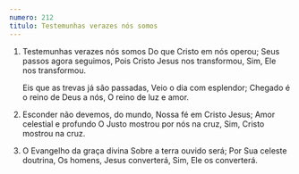 ```yaml
---
numero: 212
titulo: Testemunhas verazes nós somos
---
```

1. Testemunhas verazes nós somos
   Do que Cristo em nós operou;
   Seus passos agora seguimos,
   Pois Cristo Jesus nos transformou,
   Sim, Ele nos transformou.

   Eis que as trevas já são passadas,
   Veio o dia com esplendor;
   Chegado é o reino de Deus a nós,
   O reino de luz e amor.

2. Esconder não devemos, do mundo,
   Nossa fé em Cristo Jesus;
   Amor celestial e profundo
   O Justo mostrou por nós na cruz,
   Sim, Cristo mostrou na cruz.

3. O Evangelho da graça divina
   Sobre a terra ouvido será;
   Por Sua celeste doutrina,
   Os homens, Jesus converterá,
   Sim, Ele os converterá.
